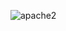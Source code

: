 ![apache2](https://github.com/piyathidaaa/CE341_ID2193/assets/142969951/754bc86f-b636-46e0-8019-249a40e7e203)
